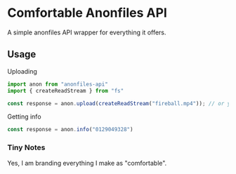 # Comfortable Anonfiles API
A simple anonfiles API wrapper for everything it offers.

## Usage

Uploading
```ts
import anon from "anonfiles-api"
import { createReadStream } from "fs"

const response = anon.upload(createReadStream("fireball.mp4")); // or you can put buffers in it.

```

Getting info
```ts
const response = anon.info("0129049328")
```

### Tiny Notes
Yes, I am branding everything I make as "comfortable".